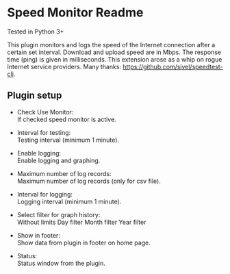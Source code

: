 Speed Monitor Readme
====

Tested in Python 3+

This plugin monitors and logs the speed of the Internet connection after a certain set interval. Download and upload speed are in Mbps. The response time (ping) is given in milliseconds. This extension arose as a whip on rogue Internet service providers. Many thanks: https://github.com/sivel/speedtest-cli.


Plugin setup
-----------
* Check Use Monitor:    
  If checked speed monitor is active.  

* Interval for testing:  
  Testing interval (minimum 1 minute).

* Enable logging:  
  Enable logging and graphing.

* Maximum number of log records:  
  Maximum number of log records (only for csv file).

* Interval for logging:  
  Logging interval (minimum 1 minute).

* Select filter for graph history:   
  Without limits
  Day filter
  Month filter
  Year filter

* Show in footer:    
  Show data from plugin in footer on home page.
  
* Status:  
  Status window from the plugin.

